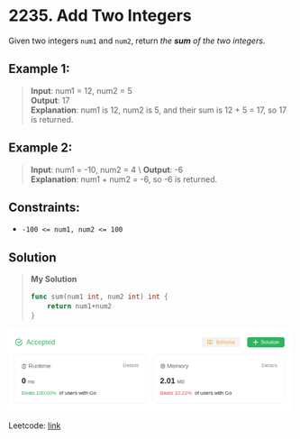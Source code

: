# 2235. Add Two Integers

Given two integers `num1` and `num2`, return *the **sum** of the two integers*.

## Example 1:
> **Input**: num1 = 12, num2 = 5 \
> **Output**: 17 \
> **Explanation**: num1 is 12, num2 is 5, and their sum is 12 + 5 = 17, so 17 is returned.

## Example 2:
> **Input**: num1 = -10, num2 = 4 \ 
> **Output**: -6 \
> **Explanation**: num1 + num2 = -6, so -6 is returned.

## Constraints:
* `-100 <= num1, num2 <= 100`

## Solution
> **My Solution**
> ```go
> func sum(num1 int, num2 int) int {
>     return num1+num2
> }
> ```

![result](2235.png)

Leetcode: [link](https://leetcode.com/problems/add-two-integers/description/)
